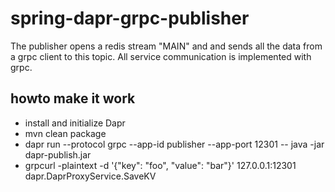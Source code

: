 # spring-dapr-grpc-publisher

The publisher opens a redis stream "MAIN" and and sends all the data from a grpc client to this topic. All service communication is implemented with grpc.

## howto make it work

  - install and initialize Dapr
  - mvn clean package
  - dapr run --protocol grpc --app-id publisher --app-port 12301 -- java -jar dapr-publish.jar
  - grpcurl -plaintext -d '{"key": "foo", "value": "bar"}' 127.0.0.1:12301 dapr.DaprProxyService.SaveKV
